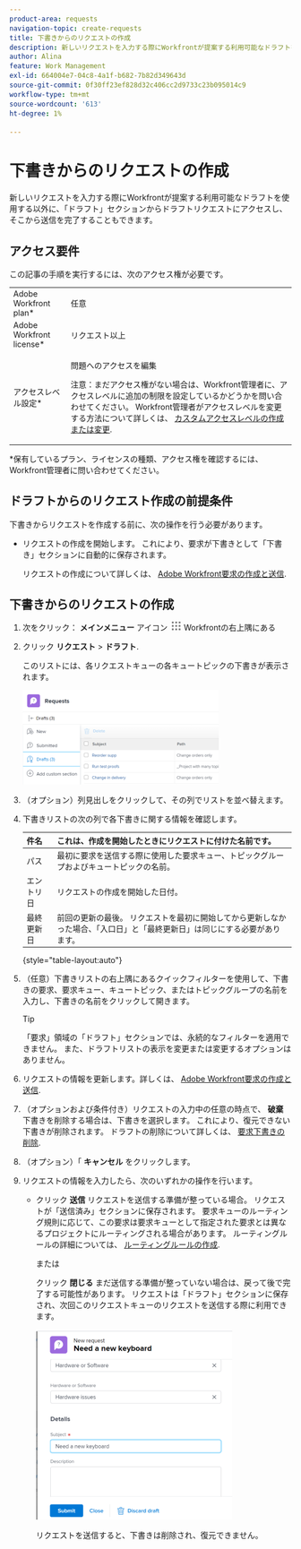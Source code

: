 ```yaml
---
product-area: requests
navigation-topic: create-requests
title: 下書きからのリクエストの作成
description: 新しいリクエストを入力する際にWorkfrontが提案する利用可能なドラフトを使用する以外に、「ドラフト」セクションからドラフトリクエストにアクセスし、そこから送信を完了することもできます。
author: Alina
feature: Work Management
exl-id: 664004e7-04c8-4a1f-b682-7b82d349643d
source-git-commit: 0f30ff23ef828d32c406cc2d9733c23b095014c9
workflow-type: tm+mt
source-wordcount: '613'
ht-degree: 1%

---
```


# 下書きからのリクエストの作成

新しいリクエストを入力する際にWorkfrontが提案する利用可能なドラフトを使用する以外に、「ドラフト」セクションからドラフトリクエストにアクセスし、そこから送信を完了することもできます。

## アクセス要件

この記事の手順を実行するには、次のアクセス権が必要です。

<table style="table-layout:auto"> 
 <col> 
 <col> 
 <tbody> 
  <tr> 
   <td role="rowheader">Adobe Workfront plan*</td> 
   <td> <p>任意 </p> </td> 
  </tr> 
  <tr> 
   <td role="rowheader">Adobe Workfront license*</td> 
   <td> <p>リクエスト以上</p> </td> 
  </tr> 
  <tr> 
   <td role="rowheader">アクセスレベル設定*</td> 
   <td> <p>問題へのアクセスを編集</p> <p>注意：まだアクセス権がない場合は、Workfront管理者に、アクセスレベルに追加の制限を設定しているかどうかを問い合わせてください。 Workfront管理者がアクセスレベルを変更する方法について詳しくは、 <a href="../../../administration-and-setup/add-users/configure-and-grant-access/create-modify-access-levels.md" class="MCXref xref">カスタムアクセスレベルの作成または変更</a>.</p> </td> 
  </tr> 
 </tbody> 
</table>

&#42;保有しているプラン、ライセンスの種類、アクセス権を確認するには、Workfront管理者に問い合わせてください。

## ドラフトからのリクエスト作成の前提条件

下書きからリクエストを作成する前に、次の操作を行う必要があります。 

* リクエストの作成を開始します。 これにより、要求が下書きとして「下書き」セクションに自動的に保存されます。

   リクエストの作成について詳しくは、 [Adobe Workfront要求の作成と送信](../../../manage-work/requests/create-requests/create-submit-requests.md).

## 下書きからのリクエストの作成

1. 次をクリック： **メインメニュー** アイコン ![](assets/main-menu-icon.png) Workfrontの右上隅にある
1. クリック **リクエスト** > **ドラフト**.

   このリストには、各リクエストキューの各キュートピックの下書きが表示されます。

   ![](assets/nwe-drafts-section-with-list-of-drafts-350x169.png)

1. （オプション）列見出しをクリックして、その列でリストを並べ替えます。

1. 下書きリストの次の列で各下書きに関する情報を確認します。

   | 件名 | これは、作成を開始したときにリクエストに付けた名前です。 |
   |---|---|
   | パス | 最初に要求を送信する際に使用した要求キュー、トピックグループおよびキュートピックの名前。 |
   | エントリ日 | リクエストの作成を開始した日付。 |
   | 最終更新日 | 前回の更新の最後。 リクエストを最初に開始してから更新しなかった場合、「入口日」と「最終更新日」は同じにする必要があります。 |

   {style="table-layout:auto"}

1. （任意）下書きリストの右上隅にあるクイックフィルターを使用して、下書きの要求、要求キュー、キュートピック、またはトピックグループの名前を入力し、下書きの名前をクリックして開きます。

   >[!TIP]
   >
   >「要求」領域の「ドラフト」セクションでは、永続的なフィルターを適用できません。 また、ドラフトリストの表示を変更または変更するオプションはありません。

1. リクエストの情報を更新します。詳しくは、 [Adobe Workfront要求の作成と送信](../../../manage-work/requests/create-requests/create-submit-requests.md).
1. （オプションおよび条件付き）リクエストの入力中の任意の時点で、 **破棄** 下書きを削除する場合は、下書きを選択します。 これにより、復元できない下書きが削除されます。 ドラフトの削除について詳しくは、 [要求下書きの削除](../../../manage-work/requests/create-requests/delete-request-draft.md).

1. （オプション）「 **キャンセル** をクリックします。

1. リクエストの情報を入力したら、次のいずれかの操作を行います。

   * クリック **送信** リクエストを送信する準備が整っている場合。 リクエストが「送信済み」セクションに保存されます。 要求キューのルーティング規則に応じて、この要求は要求キューとして指定された要求とは異なるプロジェクトにルーティングされる場合があります。 ルーティングルールの詳細については、 [ルーティングルールの作成](../../../manage-work/requests/create-and-manage-request-queues/create-routing-rules.md).

      または

      クリック **閉じる** まだ送信する準備が整っていない場合は、戻って後で完了する可能性があります。 リクエストは「ドラフト」セクションに保存され、次回このリクエストキューのリクエストを送信する際に利用できます。

      ![](assets/nwe-submit-close-discard-draft-buttons-on-new-request-350x340.png)

      リクエストを送信すると、下書きは削除され、復元できません。
